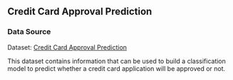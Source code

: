 ## Credit Card Approval Prediction

### Data Source

Dataset: [Credit Card Approval Prediction](https://www.kaggle.com/datasets/rikdifos/credit-card-approval-prediction)

This dataset contains information that can be used to build a classification model to predict whether a credit card application will be approved or not.